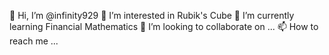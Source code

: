 👋 Hi, I’m @infinity929
👀 I’m interested in Rubik's Cube
🌱 I’m currently learning Financial Mathematics 
💞️ I’m looking to collaborate on ...
📫 How to reach me ...
